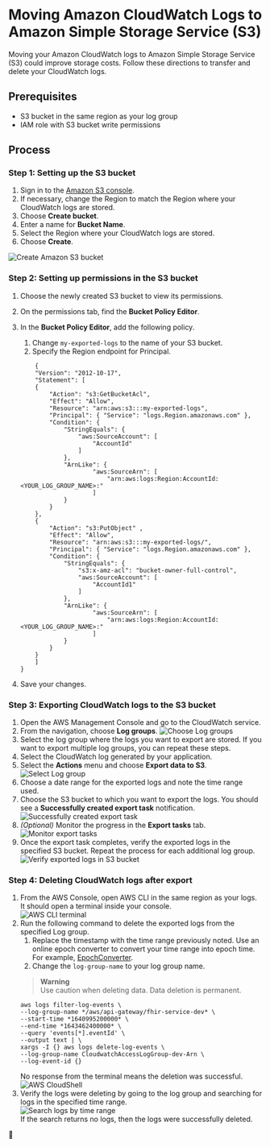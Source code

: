 # Moving Amazon CloudWatch Logs to Amazon Simple Storage Service (S3)
Moving your Amazon CloudWatch logs to Amazon Simple Storage Service (S3) could improve storage costs. Follow these directions to transfer and delete your CloudWatch logs.

## Prerequisites
- S3 bucket in the same region as your log group  
- IAM role with S3 bucket write permissions

## Process

### Step 1: Setting up the S3 bucket
1. Sign in to the [Amazon S3 console](https://console.aws.amazon.com/s3/).  
1. If necessary, change the Region to match the Region where your CloudWatch logs are stored. 
1. Choose **Create bucket**.
1. Enter a name for **Bucket Name**. 
1. Select the Region where your CloudWatch logs are stored.
1. Choose **Create**.

![Create Amazon S3 bucket](/imgs/createbucket.jpg)

### Step 2: Setting up permissions in the S3 bucket
1. Choose the newly created S3 bucket to view its permissions. 
1. On the permissions tab, find the **Bucket Policy Editor**.
1. In the **Bucket Policy Editor**, add the following policy.  
    1. Change `my-exported-logs` to the name of your S3 bucket.
    1. Specify the Region endpoint for Principal.

    ```
        {
        "Version": "2012-10-17",
        "Statement": [
        {
            "Action": "s3:GetBucketAcl",
            "Effect": "Allow",
            "Resource": "arn:aws:s3:::my-exported-logs",
            "Principal": { "Service": "logs.Region.amazonaws.com" },
            "Condition": {
                "StringEquals": {
                    "aws:SourceAccount": [
                        "AccountId"
                    ]
                },
                "ArnLike": {
                        "aws:SourceArn": [
                            "arn:aws:logs:Region:AccountId:<YOUR_LOG_GROUP_NAME>:"
                        ]
                }
            }
        },
        {
            "Action": "s3:PutObject" ,
            "Effect": "Allow",
            "Resource": "arn:aws:s3:::my-exported-logs/",
            "Principal": { "Service": "logs.Region.amazonaws.com" },
            "Condition": {
                "StringEquals": {
                    "s3:x-amz-acl": "bucket-owner-full-control",
                    "aws:SourceAccount": [
                        "AccountId1"
                    ]
                },
                "ArnLike": {
                        "aws:SourceArn": [
                            "arn:aws:logs:Region:AccountId:<YOUR_LOG_GROUP_NAME>:"
                        ]
                }
            }
        }
        ]
    }
    ```
1. Save your changes.

### Step 3: Exporting CloudWatch logs to the S3 bucket
1. Open the AWS Management Console and go to the CloudWatch service. 
1. From the navigation, choose **Log groups**.
    ![Choose Log groups](/imgs/chooseloggroups.jpg)
1. Select the log group where the logs you want to export are stored. If you want to export multiple log groups, you can repeat these steps.
1. Select the CloudWatch log generated by your application.
1. Select the **Actions** menu and choose **Export data to S3**.
   ![Select Log group](/imgs/selectloggroup.jpg)
1. Choose a date range for the exported logs and note the time range used. 
    <!--- There was a comment in the quip about adding a note about time granularity in seconds, but I didn't see where it was addressed in the text. Also something about conversion to epoch time? --->
1. Choose the S3 bucket to which you want to export the logs. You should see a **Successfully created export task** notification.
    ![Successfully created export task](/imgs/successfullycreatedexporttask.jpg)
1. *(Optional)* Monitor the progress in the **Export tasks** tab.
    ![Monitor export tasks](/imgs/monitorexporttasks.jpg)
1. Once the export task completes, verify the exported logs in the specified S3 bucket. Repeat the process for each additional log group.
    <!--- What happens if the export fails? --->
    ![Verify exported logs in S3 bucket](/imgs/verifyexportins3bucket.jpg)

### Step 4: Deleting CloudWatch logs after export
1. From the AWS Console, open AWS CLI in the same region as your logs. It should open a terminal inside your console.  
    ![AWS CLI terminal](/imgs/awscliterminal.jpg)
1. Run the following command to delete the exported logs from the specified Log group. 
    1. Replace the timestamp with the time range previously noted. Use an online epoch converter to convert your time range into epoch time. For example, [EpochConverter](https://www.epochconverter.com).
    1. Change the `log-group-name` to your log group name.  
    > **Warning**  
    > Use caution when deleting data. Data deletion is permanent.
    ```
    aws logs filter-log-events \
    --log-group-name */aws/api-gateway/fhir-service-dev* \
    --start-time *1640995200000* \
    --end-time *1643462400000* \
    --query 'events[*].eventId' \
    --output text | \
    xargs -I {} aws logs delete-log-events \
    --log-group-name CloudwatchAccessLogGroup-dev-Arn \
    --log-event-id {}
    ```
    No response from the terminal means the deletion was successful.
    <!--- What does unsuccessful look like? --->
    ![AWS CloudShell](/imgs/awscloudshell.jpg)
1. Verify the logs were deleting by going to the log group and searching for logs in the specified time range.  
    ![Search logs by time range](/imgs/searchlogsbytimerange.jpg)  
    If the search returns no logs, then the logs were successfully deleted.

:tada: